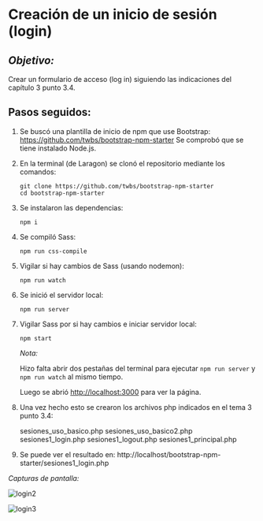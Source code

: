 # Creación de un inicio de sesión (login)

## *Objetivo:*
Crear un formulario de acceso (log in) siguiendo las indicaciones del capítulo 3 punto 3.4.

## Pasos seguidos:

1. Se buscó una plantilla de inicio de npm que use Bootstrap: https://github.com/twbs/bootstrap-npm-starter
Se comprobó que se tiene instalado Node.js.

2. En la terminal (de Laragon) se clonó el repositorio mediante los comandos:
   
   ```
   git clone https://github.com/twbs/bootstrap-npm-starter
   cd bootstrap-npm-starter
   ```

3. Se instalaron las dependencias:
  
   ```
   npm i
   ```

4. Se compiló Sass:
  
   ```
   npm run css-compile
   ```

5. Vigilar si hay cambios de Sass (usando nodemon):

   ```
   npm run watch
   ```

6. Se inició el servidor local:

   ```
   npm run server
   ```

7. Vigilar Sass por si hay cambios e iniciar servidor local:

   ```
   npm start
   ```


    *Nota:*

    Hizo falta abrir dos pestañas del terminal para ejecutar `npm run server` y `npm run watch` al mismo tiempo.

    Luego se abrió <http://localhost:3000> para ver la página.

8. Una vez hecho esto se crearon los archivos php indicados en el tema 3 punto 3.4:
    
    sesiones_uso_basico.php
    sesiones_uso_basico2.php
    sesiones1_login.php
    sesiones1_logout.php
    sesiones1_principal.php

9. Se puede ver el resultado en: http://localhost/bootstrap-npm-starter/sesiones1_login.php

*Capturas de pantalla:*

![login2](https://user-images.githubusercontent.com/91055830/151328553-dd1ff335-4eaa-4860-af0e-eb104a0bcb30.png)

![login3](https://user-images.githubusercontent.com/91055830/151328584-de64f457-8718-49c2-9a15-336f66bf7672.png)



